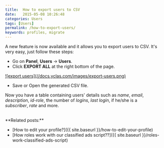 ```yaml
---
title:  How to export users to CSV
date:   2015-05-08 10:26:48
categories: Users
tags: [Users]
permalink: /how-to-export-users/
keywords: profiles, migrate
---
```

A new feature is now available and it allows you to export users to CSV. It's very easy, just follow these steps:

+ Go on **Panel**, **Users** -> **Users**.
+ Click **EXPORT ALL** at the right bottom of the page.

<a href="{{ site.baseurl }}/images/export-users.png" class="thumbnail gallery-item" data-gallery>
![export users](//docs.yclas.com/images/export-users.png)
</a>

+ Save or Open the generated CSV file.

Now you have a table containing users' details such as _name_, _email_, _description_, _id-role_, the number of _logins_, _last login_, if he/she is a _subscriber_, _rate_ and more.

<br>
**Related posts:**

+ [How to edit your profile?]({{ site.baseurl }}/how-to-edit-your-profile)
+ [How roles work with our classified ads script??]({{ site.baseurl }}/roles-work-classified-ads-script)